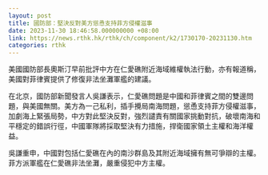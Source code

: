 ```yaml
---
layout: post
title: 國防部：堅決反對美方慫恿支持菲方侵權滋事
date: 2023-11-30 18:46:58.000000000 +08:00
link: https://news.rthk.hk/rthk/ch/component/k2/1730170-20231130.htm
categories: rthk
---
```


美國國防部長奧斯汀早前批評中方在仁愛礁附近海域維權執法行動，亦有報道稱，美國對菲律賓提供了修復非法坐灘軍艦的建議。

在北京，國防部新聞發言人吳謙表示，仁愛礁問題是中國和菲律賓之間的雙邊問題，與美國無關。美方為一己私利，插手攪局南海問題，慫恿支持菲方侵權滋事，加劇海上緊張局勢，中方對此堅決反對，強烈譴責有關國家挑動對抗，破壞南海和平穩定的錯誤行徑，中國軍隊將採取堅決有力措施，捍衛國家領土主權和海洋權益。

吳謙重申，中國對包括仁愛礁在內的南沙群島及其附近海域擁有無可爭辯的主權。菲方派軍艦在仁愛礁非法坐灘，嚴重侵犯中方主權。
